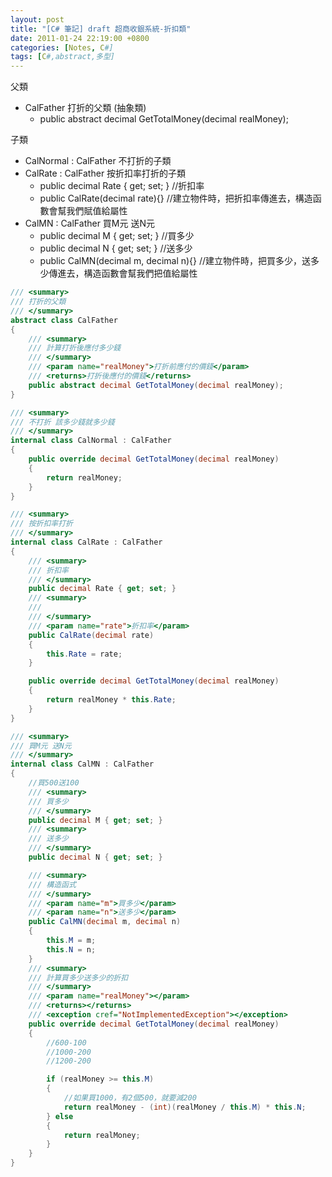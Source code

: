 ```yaml
---
layout: post
title: "[C# 筆記] draft 超商收銀系統-折扣類"
date: 2011-01-24 22:19:00 +0800
categories: [Notes, C#]
tags: [C#,abstract,多型]
---
```


父類
- CalFather 打折的父類 (抽象類)
    -  public abstract decimal GetTotalMoney(decimal realMoney);
    
子類
- CalNormal : CalFather 不打折的子類
- CalRate : CalFather 按折扣率打折的子類
    - public decimal Rate { get; set; } //折扣率
    - public CalRate(decimal rate){} //建立物件時，把折扣率傳進去，構造函數會幫我們賦值給屬性
- CalMN : CalFather  買M元 送N元
    - public decimal M { get; set; } //買多少
    - public decimal N { get; set; } //送多少
    - public CalMN(decimal m, decimal n){} //建立物件時，把買多少，送多少傳進去，構造函數會幫我們把值給屬性


```c#
/// <summary>
/// 打折的父類
/// </summary>
abstract class CalFather
{
    /// <summary>
    /// 計算打折後應付多少錢
    /// </summary>
    /// <param name="realMoney">打折前應付的價錢</param>
    /// <returns>打折後應付的價錢</returns>
    public abstract decimal GetTotalMoney(decimal realMoney);
}

/// <summary>
/// 不打折 該多少錢就多少錢
/// </summary>
internal class CalNormal : CalFather
{
    public override decimal GetTotalMoney(decimal realMoney)
    {
        return realMoney;
    }
}

/// <summary>
/// 按折扣率打折
/// </summary>
internal class CalRate : CalFather
{
    /// <summary>
    /// 折扣率
    /// </summary>
    public decimal Rate { get; set; }
    /// <summary>
    /// 
    /// </summary>
    /// <param name="rate">折扣率</param>
    public CalRate(decimal rate)
    {
        this.Rate = rate;
    }

    public override decimal GetTotalMoney(decimal realMoney)
    {
        return realMoney * this.Rate;
    }
}

/// <summary>
/// 買M元 送N元
/// </summary>
internal class CalMN : CalFather
{
    //買500送100
    /// <summary>
    /// 買多少
    /// </summary>
    public decimal M { get; set; }
    /// <summary>
    /// 送多少
    /// </summary>
    public decimal N { get; set; }

    /// <summary>
    /// 構造函式
    /// </summary>
    /// <param name="m">買多少</param>
    /// <param name="n">送多少</param>
    public CalMN(decimal m, decimal n)
    {
        this.M = m;
        this.N = n;
    }
    /// <summary>
    /// 計算買多少送多少的折扣
    /// </summary>
    /// <param name="realMoney"></param>
    /// <returns></returns>
    /// <exception cref="NotImplementedException"></exception>
    public override decimal GetTotalMoney(decimal realMoney)
    {
        //600-100
        //1000-200
        //1200-200

        if (realMoney >= this.M)
        {
            //如果買1000，有2個500，就要減200
            return realMoney - (int)(realMoney / this.M) * this.N;
        } else
        {
            return realMoney;
        }
    }
}
```